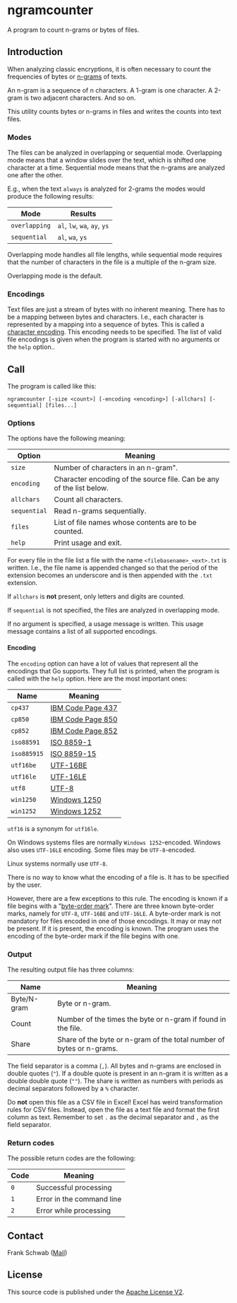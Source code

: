 # ngramcounter

A program to count n-grams or bytes of files.

## Introduction

When analyzing classic encryptions, it is often necessary to count the frequencies of bytes or [n-grams](https://en.wikipedia.org/wiki/N-gram) of texts.

An n-gram is a sequence of n characters.
A 1-gram is one character.
A 2-gram is two adjacent characters.
And so on.

This utility counts bytes or n-grams in files and writes the counts into text files.

### Modes

The files can be analyzed in overlapping or sequential mode.
Overlapping mode means that a window slides over the text, which is shifted one character at a time.
Sequential mode means that the n-grams are analyzed one after the other.

E.g., when the text `always` is analyzed for 2-grams the modes would produce the following results:

| Mode          | Results                      |
|---------------|------------------------------|
| `overlapping` | `al`, `lw`, `wa`, `ay`, `ys` |
| `sequential`  | `al`, `wa`, `ys`             |

Overlapping mode handles all file lengths, while sequential mode requires that the number of characters in the file is a multiple of the n-gram size. 

Overlapping mode is the default.

### Encodings

Text files are just a stream of bytes with no inherent meaning.
There has to be a mapping between bytes and characters.
I.e., each character is represented by a mapping into a sequence of bytes.
This is called a [character encoding](https://en.wikipedia.org/wiki/Character_encoding).
This encoding needs to be specified.
The list of valid file encodings is given when the program is started with no arguments or the `help` option..

## Call

The program is called like this:

```
ngramcounter [-size <count>] [-encoding <encoding>] [-allchars] [-sequential] [files...]
```

### Options

The options have the following meaning:

| Option       | Meaning                                                              |
|--------------|----------------------------------------------------------------------|
| `size`       | Number of characters in an n-gram".                                  |
| `encoding`   | Character encoding of the source file. Can be any of the list below. |
| `allchars`   | Count all characters.                                                |
| `sequential` | Read n-grams sequentially.                                           |
| `files`      | List of file names whose contents are to be counted.                 |
| `help`       | Print usage and exit.                                                |

For every file in the file list a file with the name `<filebasename>_<ext>.txt` is written.
I.e., the file name is appended changed so that the period of the extension becomes an underscore and is then appended with the `.txt` extension.

If `allchars` is **not** present, only letters and digits are counted.

If `sequential` is not specified, the files are analyzed in overlapping mode.

If no argument is specified, a usage message is written.
This usage message contains a list of all supported encodings.

#### Encoding

The `encoding` option can have a lot of values that represent all the encodings that Go supports.
They full list is printed, when the program is called with the `help` option. 
Here are the most important ones:

| Name        | Meaning                                                          |
|-------------|------------------------------------------------------------------|
| `cp437`     | [IBM Code Page 437](https://en.wikipedia.org/wiki/Code_page_437) |
| `cp850`     | [IBM Code Page 850](https://en.wikipedia.org/wiki/Code_page_850) |
| `cp852`     | [IBM Code Page 852](https://en.wikipedia.org/wiki/Code_page_852) |
| `iso88591`  | [ISO 8859-1](https://en.wikipedia.org/wiki/ISO/IEC_8859-1)       |
| `iso885915` | [ISO 8859-15](https://en.wikipedia.org/wiki/ISO/IEC_8859-15)     |
| `utf16be`   | [UTF-16BE](https://en.wikipedia.org/wiki/UTF-16)                 |
| `utf16le`   | [UTF-16LE](https://en.wikipedia.org/wiki/UTF-16)                 |
| `utf8`      | [UTF-8](https://en.wikipedia.org/wiki/UTF-8)                     |
| `win1250`   | [Windows 1250](https://en.wikipedia.org/wiki/Windows-1250)       |
| `win1252`   | [Windows 1252](https://en.wikipedia.org/wiki/Windows-1252)       |

`utf16` is a synonym for `utf16le`.

On Windows systems files are normally `Windows 1252`-encoded.
Windows also uses `UTF-16LE` encoding.
Some files may be `UTF-8`-encoded.

Linux systems normally use `UTF-8`.

There is no way to know what the encoding of a file is.
It has to be specified by the user.

However, there are a few exceptions to this rule.
The encoding is known if a file begins with a "[byte-order mark](https://en.wikipedia.org/wiki/Byte_order_mark)".
There are three known byte-order marks, namely for `UTF-8`, `UTF-16BE` and `UTF-16LE`.
A byte-order mark is not mandatory for files encoded in one of those encodings.
It may or may not be present.
If it is present, the encoding is known.
The program uses the encoding of the byte-order mark if the file begins with one.

### Output

The resulting output file has three columns:

| Name        | Meaning                                                              |
|-------------|----------------------------------------------------------------------|
| Byte/N-gram | Byte or n-gram.                                                      |
| Count       | Number of the times the byte or n-gram if found in the file.         |
| Share       | Share of the byte or n-gram of the total number of bytes or n-grams. |

The field separator is a comma (`,`).
All bytes and n-grams are enclosed in double quotes (`"`).
If a double quote is present in an n-gram it is written as a double double quote (`""`).
The share is written as numbers with periods as decimal separators followed by a `%` character.

Do **not** open this file as a CSV file in Excel!
Excel has weird transformation rules for CSV files.
Instead, open the file as a text file and format the first column as text.
Remember to set `.` as the decimal separator and `,` as the field separator.

### Return codes

The possible return codes are the following:

| Code | Meaning                   |
|------|---------------------------|
| `0`  | Successful processing     |
| `1`  | Error in the command line |
| `2`  | Error while processing    |

## Contact

Frank Schwab ([Mail](mailto:github.sfdhi@slmails.com "Mail"))

## License

This source code is published under the [Apache License V2](https://www.apache.org/licenses/LICENSE-2.0.txt).
